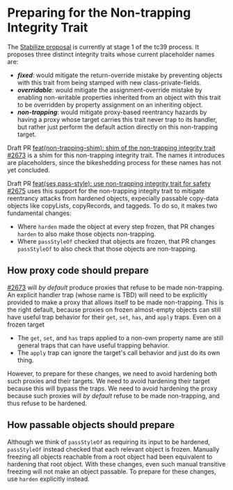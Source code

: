 # Preparing for the Non-trapping Integrity Trait

The [Stabilize proposal](https://github.com/tc39/proposal-stabilize) is currently at stage 1 of the tc39 process. It proposes three distinct integrity traits whose current placeholder names are:
- ***fixed***: would mitigate the return-override mistake by preventing objects with this trait from being stamped with new class-private-fields.
- ***overridable***: would mitigate the assignment-override mistake by enabling non-writable properties inherited from an object with this trait to be overridden by property assignment on an inheriting object.
- ***non-trapping***: would mitigate proxy-based reentrancy hazards by having a proxy whose target carries this trait never trap to its handler, but rather just perform the default action directly on this non-trapping target.

Draft PR [feat(non-trapping-shim): shim of the non-trapping integrity trait #2673](https://github.com/endojs/endo/pull/2673) is a shim for this non-trapping integrity trait. The names it introduces are placeholders, since the bikeshedding process for these names has not yet concluded.

Draft PR [feat(ses,pass-style): use non-trapping integrity trait for safety #2675](https://github.com/endojs/endo/pull/2675) uses this support for the non-trapping integity trait to mitigate reentrancy attacks from hardened objects, expecially passable copy-data objects like copyLists, copyRecords, and taggeds. To do so, it makes two fundamental changes:
- Where `harden` made the object at every step frozen, that PR changes `harden` to also make those objects non-trapping.
- Where `passStyleOf` checked that objects are frozen, that PR changes `passStyleOf` to also check that those objects are non-trapping.

## How proxy code should prepare

[#2673](https://github.com/endojs/endo/pull/2673) will *by default* produce proxies that refuse to be made non-trapping. An explicit handler trap (whose name is TBD) will need to be explicitly provided to make a proxy that allows itself to be made non-trapping. This is the right default, because proxies on frozen almost-empty objects can still have useful trap behavior for their `get`, `set`, `has`, and `apply` traps. Even on a frozen target
- The `get`, `set`, and `has` traps applied to a non-own property name are still general traps that can have useful trapping behavior.
- The `apply` trap can ignore the target's call behavior and just do its own thing.

However, to prepare for these changes, we need to avoid hardening both such proxies and their targets. We need to avoid hardening their target because this will bypass the traps. We need to avoid hardening the proxy because such proxies will *by default* refuse to be made non-trapping, and thus refuse to be hardened.

## How passable objects should prepare

Although we think of `passStyleOf` as requiring its input to be hardened, `passStyleOf` instead checked that each relevant object is frozen. Manually freezing all objects reachable from a root object had been equivalent to hardening that root object. With these changes, even such manual transitive freezing will not make an object passable. To prepare for these changes, use `harden` explicitly instead.
